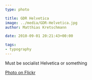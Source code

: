 ```yaml
---
type: photo

title: GDR Helvetica
image: ../media/GDR-Helvetica.jpg
author: Matthias Kretschmann

date: 2010-09-01 20:21:43+00:00

tags:
- typography
---
```


Must be socialist Helvetica or something

[Photo on Flickr](http://www.flickr.com/photos/krema/4949302781)
